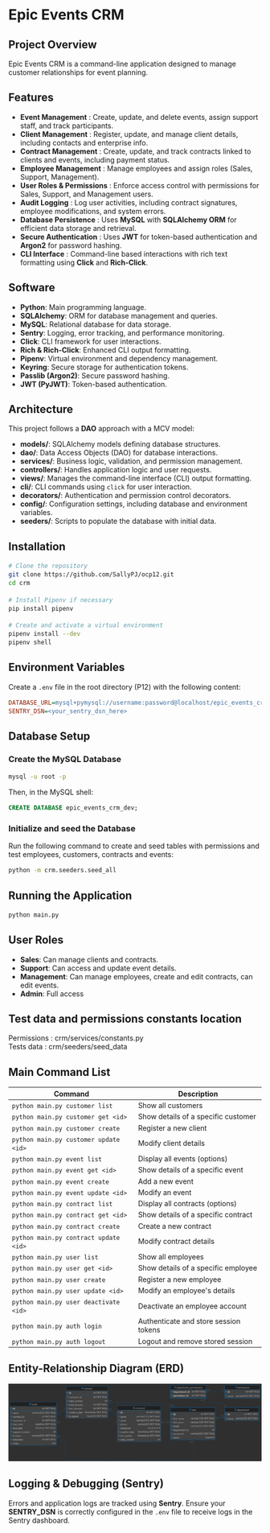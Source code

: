 # Epic Events CRM

## Project Overview
Epic Events CRM is a command-line application designed to manage customer relationships for event planning. 

## Features
- **Event Management** : Create, update, and delete events, assign support staff, and track participants.
- **Client Management** : Register, update, and manage client details, including contacts and enterprise info.
- **Contract Management** : Create, update, and track contracts linked to clients and events, including payment status.
- **Employee Management** : Manage employees and assign roles (Sales, Support, Management).
- **User Roles & Permissions** : Enforce access control with permissions for Sales, Support, and Management users.
- **Audit Logging** : Log user activities, including contract signatures, employee modifications, and system errors.
- **Database Persistence** : Uses **MySQL** with **SQLAlchemy ORM** for efficient data storage and retrieval.
- **Secure Authentication** : Uses **JWT** for token-based authentication and **Argon2** for password hashing.
- **CLI Interface** : Command-line based interactions with rich text formatting using **Click** and **Rich-Click**.

## Software
- **Python**: Main programming language.
- **SQLAlchemy**: ORM for database management and queries.
- **MySQL**: Relational database for data storage.
- **Sentry**: Logging, error tracking, and performance monitoring.
- **Click**: CLI framework for user interactions.
- **Rich & Rich-Click**: Enhanced CLI output formatting.
- **Pipenv**: Virtual environment and dependency management.
- **Keyring**: Secure storage for authentication tokens.
- **Passlib (Argon2)**: Secure password hashing.
- **JWT (PyJWT)**: Token-based authentication.

## Architecture
This project follows a **DAO** approach with a MCV model:

- **models/**: SQLAlchemy models defining database structures.
- **dao/**: Data Access Objects (DAO) for database interactions.
- **services/**: Business logic, validation, and permission management.
- **controllers/**: Handles application logic and user requests.
- **views/**: Manages the command-line interface (CLI) output formatting.
- **cli/**: CLI commands using `click` for user interaction.
- **decorators/**: Authentication and permission control decorators.
- **config/**: Configuration settings, including database and environment variables.
- **seeders/**: Scripts to populate the database with initial data.

## Installation
```sh
# Clone the repository
git clone https://github.com/SallyPJ/ocp12.git
cd crm

# Install Pipenv if necessary
pip install pipenv

# Create and activate a virtual environment
pipenv install --dev
pipenv shell
```

## Environment Variables
Create a `.env` file in the root directory (P12) with the following content:
```ini
DATABASE_URL=mysql+pymysql://username:password@localhost/epic_events_crm_dev  # Update with your credentials
SENTRY_DSN=<your_sentry_dsn_here>
```

## Database Setup
### Create the MySQL Database
```sh
mysql -u root -p
```
Then, in the MySQL shell:
```sql
CREATE DATABASE epic_events_crm_dev;

```

### Initialize and seed the Database
Run the following command to create and seed tables with permissions 
and test employees, customers, contracts and events:
```sh
python -m crm.seeders.seed_all
```

## Running the Application
```sh
python main.py
```

## User Roles
- **Sales**: Can manage clients and contracts.
- **Support**: Can access and update event details.
- **Management**: Can manage employees, create and edit contracts, can edit events.
- **Admin**: Full access 

## Test data and permissions constants location

Permissions : crm/services/constants.py  
Tests data : crm/seeders/seed_data

##  Main Command List
| Command                              | Description                           |
|--------------------------------------|---------------------------------------|
| `python main.py customer list`       | Show all customers                    |
| `python main.py customer get <id>`   | Show details of a specific customer   |
| `python main.py customer create`     | Register a new client                 |
| `python main.py customer update <id>` | Modify client details                 |
| `python main.py event list`          | Display all events (options)          |
| `python main.py event get <id>`      | Show details of a specific event      |
| `python main.py event create`        | Add a new event                       |
| `python main.py event update <id>`   | Modify an event                       |
| `python main.py contract list`       | Display all contracts (options)       |
| `python main.py contract get <id>`   | Show details of a specific contract   |
| `python main.py contract create`     | Create a new contract                 |
| `python main.py contract update <id>` | Modify contract details               |
| `python main.py user list`           | Show all employees                    |
| `python main.py user get <id>`       | Show details of a specific employee   |
| `python main.py user create`         | Register a new employee               |
| `python main.py user update <id>`    | Modify an employee's details          |
| `python main.py user deactivate <id>` | Deactivate an employee account        |
| `python main.py auth login`          | Authenticate and store session tokens |
| `python main.py auth logout`         | Logout and remove stored session      |


## Entity-Relationship Diagram (ERD)
![img_1.png](ER_Diagram.png)


## Logging & Debugging (Sentry)
Errors and application logs are tracked using **Sentry**. Ensure your **SENTRY_DSN** is correctly configured in the `.env` file to receive logs in the Sentry dashboard.



